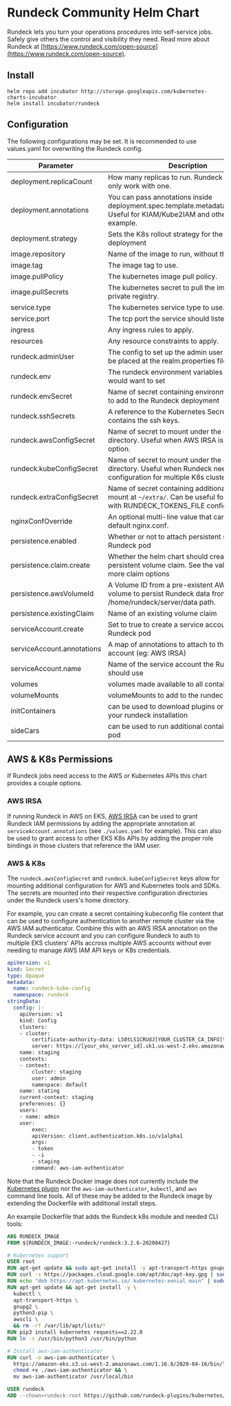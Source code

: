 # Rundeck Community Helm Chart

Rundeck lets you turn your operations procedures into self-service jobs. Safely give others the control and visibility they need. Read more about Rundeck at [https://www.rundeck.com/open-source](https://www.rundeck.com/open-source).


## Install

    helm repo add incubator http://storage.googleapis.com/kubernetes-charts-incubator
    helm install incubator/rundeck

## Configuration

The following configurations may be set. It is recommended to use values.yaml for overwriting the Rundeck config.

Parameter | Description | Default
--------- | ----------- | -------
deployment.replicaCount | How many replicas to run. Rundeck can really only work with one. | 1
deployment.annotations | You can pass annotations inside deployment.spec.template.metadata.annotations. Useful for KIAM/Kube2IAM and others for example. | {}
deployment.strategy | Sets the K8s rollout strategy for the Rundeck deployment | { type: RollingUpdate }
image.repository | Name of the image to run, without the tag. | [rundeck/rundeck](https://github.com/rundeck/rundeck)
image.tag | The image tag to use. | 3.2.7
image.pullPolicy | The kubernetes image pull policy. | IfNotPresent
image.pullSecrets | The kubernetes secret to pull the image from a private registry. | None
service.type | The kubernetes service type to use. | ClusterIP
service.port | The tcp port the service should listen on. | 80
ingress | Any ingress rules to apply. | None
resources | Any resource constraints to apply. | None
rundeck.adminUser | The config to set up the admin user that should be placed at the realm.properties file. | "admin:admin,user,admin,architect,deploy,build"
rundeck.env | The rundeck environment variables that you would want to set | Default variables provided in docker file
rundeck.envSecret | Name of secret containing environment variables to add to the Rundeck deployment | ""
rundeck.sshSecrets | A reference to the Kubernetes Secret that contains the ssh keys. | ""
rundeck.awsConfigSecret | Name of secret to mount under the `~/.aws/` directory. Useful when AWS IRSA is not an option. | ""
rundeck.kubeConfigSecret | Name of secret to mount under the `~/.kube/` directory. Useful when Rundeck needs configuration for multiple K8s clusters. | ""
rundeck.extraConfigSecret | Name of secret containing additional files to mount at `~/extra/`. Can be useful for working with RUNDECK_TOKENS_FILE configuration | ""
nginxConfOverride | An optional multi-line value that can replace the default nginx.conf. | ""
persistence.enabled | Whether or not to attach persistent storage to the Rundeck pod | false
persistence.claim.create | Whether the helm chart should create a persistent volume claim. See the values.yaml for more claim options | false
persistence.awsVolumeId | A Volume ID from a pre-existent AWS EBS volume to persist Rundeck data from /home/rundeck/server/data path. | None
persistence.existingClaim | Name of an existing volume claim | None
serviceAccount.create | Set to true to create a service account for the Rundeck pod | false
serviceAccount.annotations | A map of annotations to attach to the service account (eg: AWS IRSA) | {}
serviceAccount.name | Name of the service account the Rundeck pod should use | ""
volumes | volumes made available to all containers | ""
volumeMounts | volumeMounts to add to the rundeck container | ""
initContainers | can be used to download plugins or customise your rundeck installation | ""
sideCars | can be used to run additional containers in the pod | ""

## AWS & K8s Permissions

If Rundeck jobs need access to the AWS or Kubernetes APIs this chart provides a couple options.

### AWS IRSA
If running Rundeck in AWS on EKS, [AWS IRSA](https://docs.aws.amazon.com/eks/latest/userguide/iam-roles-for-service-accounts-technical-overview.html) can be used to grant Rundeck IAM permissions by adding the appropriate annotation at `serviceAccount.annotations` (see `./values.yaml` for example). This can also be used to grant access to other EKS K8s APIs by adding the proper role bindings in those clusters that reference the IAM user.

### AWS & K8s
The `rundeck.awsConfigSecret` and `rundeck.kubeConfigSecret` keys allow for mounting additional configuration for AWS and Kubernetes tools and SDKs. The secrets are mounted into their respective configuration directories under the Rundeck users's home directory. 

For example, you can create a secret containing kubeconfig file content that can be used to configure authentication to another remote cluster via the AWS IAM authenticator. Combine this with an AWS IRSA annotation on the Rundeck service account and you can configure Rundeck to auth to multiple EKS clusters' APIs accross multiple AWS accounts without ever needing to manage AWS IAM API keys or K8s credentials.
```yaml
apiVersion: v1
kind: Secret
type: Opaque
metadata:
  name: rundeck-kube-config
  namespace: rundeck
stringData:
  config: |-
    apiVersion: v1
    kind: Config
    clusters:
    - cluster:
        certificate-authority-data: LS0tLS1CRUdJ[YOUR_CLUSTER_CA_INFO]tLQo=
        server: https://[your_eks_server_id].sk1.us-west-2.eks.amazonaws.com
    name: staging
    contexts:
    - context:
        cluster: staging
        user: admin
        namespace: default
    name: stating
    current-context: staging
    preferences: {}
    users:
    - name: admin
    user:
        exec:
        apiVersion: client.authentication.k8s.io/v1alpha1
        args:
        - token
        - -i
        - staging
        command: aws-iam-authenticator
```

Note that the Rundeck Docker image does not currently include the [Kubernetes plugin](https://github.com/rundeck-plugins/kubernetes) nor the `aws-iam-authenticator`, `kubectl`, and `aws` command line tools. All of these may be added to the Rundeck image by extending the Dockerfile with additional install steps.

An example Dockerfile that adds the Rundeck k8s module and needed CLI tools:
```Dockerfile
ARG RUNDECK_IMAGE
FROM ${RUNDECK_IMAGE:-rundeck/rundeck:3.2.6-20200427}

# Kubernetes support
USER root
RUN apt-get update && sudo apt-get install -y apt-transport-https gnupg2
RUN curl -s https://packages.cloud.google.com/apt/doc/apt-key.gpg | sudo apt-key add -
RUN echo "deb https://apt.kubernetes.io/ kubernetes-xenial main" | sudo tee -a /etc/apt/sources.list.d/kubernetes.list
RUN apt-get update && apt-get install -y \
  kubectl \
  apt-transport-https \
  gnupg2 \
  python3-pip \
  awscli \
  && rm -rf /var/lib/apt/lists/*
RUN pip3 install kubernetes requests==2.22.0
RUN ln -s /usr/bin/python3 /usr/bin/python

# Install aws-iam-authenticator
RUN curl -o aws-iam-authenticator \
  https://amazon-eks.s3.us-west-2.amazonaws.com/1.16.8/2020-04-16/bin/linux/amd64/aws-iam-authenticator && \
  chmod +x ./aws-iam-authenticator && \
  mv aws-iam-authenticator /usr/local/bin

USER rundeck
ADD --chown=rundeck:root https://github.com/rundeck-plugins/kubernetes/releases/download/1.0.15/kubernetes-plugin-1.0.15.zip ./libext/
```
